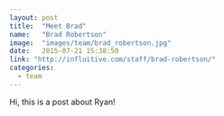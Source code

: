 ```yaml
---
layout: post
title:  "Meet Brad"
name:   "Brad Robertson"
image:  "images/team/brad_robertson.jpg"
date:   2015-07-21 15:38:50
link: "http://influitive.com/staff/brad-robertson/"
categories:
  - team
---
```

Hi, this is a post about Ryan!
